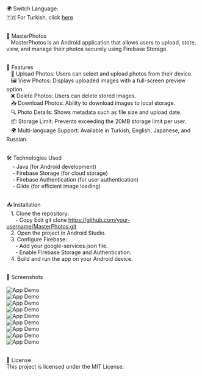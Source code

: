 🌍 Switch Language:<br>
🇹🇷 For Turkish, click [here](README_TR.md)<br><br>

📸 MasterPhotos <br>
&nbsp;&nbsp;&nbsp;MasterPhotos is an Android application that allows users to upload, store, view, and manage their photos securely using Firebase Storage.<br><br>

🚀 Features<br>
&nbsp;&nbsp;&nbsp;📸 Upload Photos: Users can select and upload photos from their device.<br>
&nbsp;&nbsp;&nbsp;🖼️ View Photos: Displays uploaded images with a full-screen preview option.<br>
&nbsp;&nbsp;&nbsp;❌ Delete Photos: Users can delete stored images.<br>
&nbsp;&nbsp;&nbsp;📥 Download Photos: Ability to download images to local storage.<br>
&nbsp;&nbsp;&nbsp;🔍 Photo Details: Shows metadata such as file size and upload date.<br>
&nbsp;&nbsp;&nbsp;📦 Storage Limit: Prevents exceeding the 20MB storage limit per user.<br>
&nbsp;&nbsp;&nbsp;🌍 Multi-language Support: Available in Turkish, English, Japanese, and Russian.<br><br>

🛠️ Technologies Used<br>
&nbsp;&nbsp;&nbsp;&nbsp;- Java (for Android development)<br>
&nbsp;&nbsp;&nbsp;&nbsp;- Firebase Storage (for cloud storage)<br>
&nbsp;&nbsp;&nbsp;&nbsp;- Firebase Authentication (for user authentication)<br>
&nbsp;&nbsp;&nbsp;&nbsp;- Glide (for efficient image loading)<br><br>
    
📥 Installation<br>
&nbsp;&nbsp;&nbsp;1. Clone the repository:<br>
&nbsp;&nbsp;&nbsp;&nbsp;&nbsp;&nbsp;- Copy Edit git clone https://github.com/your-username/MasterPhotos.git<br>
&nbsp;&nbsp;&nbsp;2. Open the project in Android Studio.<br>
&nbsp;&nbsp;&nbsp;3. Configure Firebase:<br>
&nbsp;&nbsp;&nbsp;&nbsp;&nbsp;&nbsp;- Add your google-services.json file.<br>
&nbsp;&nbsp;&nbsp;&nbsp;&nbsp;&nbsp;- Enable Firebase Storage and Authentication.<br>
&nbsp;&nbsp;&nbsp;4. Build and run the app on your Android device.<br><br>
    
📸 Screenshots<br><br>
![App Demo](ScreenShot/masterphotosgif.gif)<br>
![App Demo](ScreenShot/masterphotos1.jpg)<br>
![App Demo](ScreenShot/masterphotos2.jpg)<br>
![App Demo](ScreenShot/masterphotos3.jpg)<br>
![App Demo](ScreenShot/masterphotos6.jpg)<br>
![App Demo](ScreenShot/masterphotos7.jpg)<br>
![App Demo](ScreenShot/masterphotos8.jpg)<br>
![App Demo](ScreenShot/masterphotos4.jpg)<br>
![App Demo](ScreenShot/masterphotos5.jpg)<br><br>

📌 License<br>
This project is licensed under the MIT License.<br><br>

